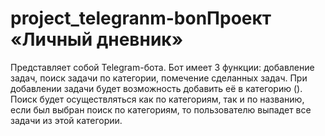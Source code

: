 # project_telegranm-bonПроект «Личный дневник»
Представляет собой Telegram-бота.  Бот имеет 3 функции: добавление задач, поиск задачи по категории, помечение сделанных задач. При добавлении задачи будет возможность добавить её в категорию (). Поиск будет осуществляться как по категориям, так и по названию, если был выбран поиск по категориям, то пользователю выпадет все задачи из этой категории. 
